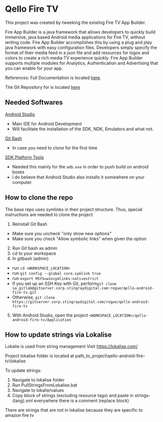 # Qello Fire TV
This project was created by tweeking the existing Fire TV App Builder.

Fire App Builder is a java framework that allows developers to quickly build immersive, java based Android media applications for Fire TV, without writing code.  Fire App Builder accomplishes this by using a plug and play java framework with easy configuration files.  Developers simply specify the format of their media feed in a json file and add resources for logos and colors to create a rich media TV experience quickly.  Fire App Builder supports multiple modules for Analytics, Authentication and Advertising that you can enable for your app.

References:
Full Documentation is located [here](https://developer.amazon.com/public/solutions/devices/fire-tv/docs/fire-app-builder-overview).

The Git Repository for is located [here](https://github.com/amzn/fire-app-builder)

## Needed Softwares
[Android Studio](https://developer.android.com/studio)
- Main IDE for Android Development
- Will facilitate the installation of the SDK, NDK, Emulators and what not.

[Git Bash](https://git-scm.com/downloads)
- In case you need to clone for the first time

[SDK Platform Tools](https://developer.android.com/studio/releases/platform-tools)
- Needed this mainly for the `adb.exe` in order to push build on android boxes
- I do believe that Android Studio also installs it somewhere on your computer

##  How to clone the repo
The base repo uses symlinks in their project structure. Thus, special instructions are needed to clone the project

1. Reinstall Git Bash
- Make sure you uncheck "only show new options"
- Make sure you check "Allow symbolic links" when given the option
2. Run Git bash as admin
3. cd to your workspace
4. In gitbash (admin)
- run `cd <WORKSPACE_LOCATION>`
- run `git config --global core.symlink true`
- run `export MSYS=winsymlinks:nativestrict`
- If you set up an SSH Key with Git, perform`git clone sa_gitlab@gitserver.corp.stingraydigital.com:rogue/qello-android-fire-tv.git`
- Otherwise, `git clone https://gitserver.corp.stingraydigital.com/rogue/qello-android-fire-tv`
5. With Android Studio, open the project `<WORKSPACE_LOCATION>/qello-android-fire-tv/Application`

##  How to update strings via Lokalise
Lokalie is used from string management
Visit https://lokalise.com/

Project lokalise folder is located at path_to_project\qello-android-fire-tv\lokalise

To update strings: 
1. Navigate to lokalise folder
2. Run PullStringsFromLokalise.bat
3. Navigate to lokalie/values
4. Copy block of strings (excluding resource tags) and paste in strings-{lang}.xml everywhere there is a <!-- LOKALISE --> comment (replace block)

There are strings that are not in lokalise because they are specific to amazon fire tv